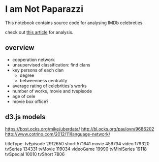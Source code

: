 # I am Not Paparazzi

This notebook contains source code for analysing IMDb celebreties.

check out [this article](https://yuhui-lin.github.io/) for analysis.

## overview

- cooperation network
- unsupervised classification: find clans
- key persons of each clan
    - degree
    - betweenness centrality
- average rating of celebrities's works
- number of works, movie and tvepisode
- age of cele
- movie box office?

## d3.js models

https://bost.ocks.org/mike/uberdata/
http://bl.ocks.org/paulovn/9686202
http://www.cotrino.com/2012/11/language-network/

titleType:
tvEpisode       2912650
short            571641
movie            459734
video            179320
tvSeries         134331
tvMovie          119034
videoGame         19990
tvMiniSeries      19118
tvSpecial         10010
tvShort            7806